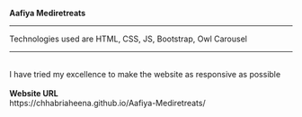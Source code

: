 <b>Aafiya Mediretreats</b>
<hr>
Technologies used are HTML, CSS, JS, Bootstrap, Owl Carousel
<hr>
<br>
I have tried my excellence to make the website as responsive as possible
<br>
<br>
<b>Website URL</b>
<br>
https://chhabriaheena.github.io/Aafiya-Mediretreats/
<br>
